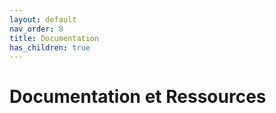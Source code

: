```yaml
---
layout: default
nav_order: 8
title: Documentation
has_children: true
---
```


# Documentation et Ressources


